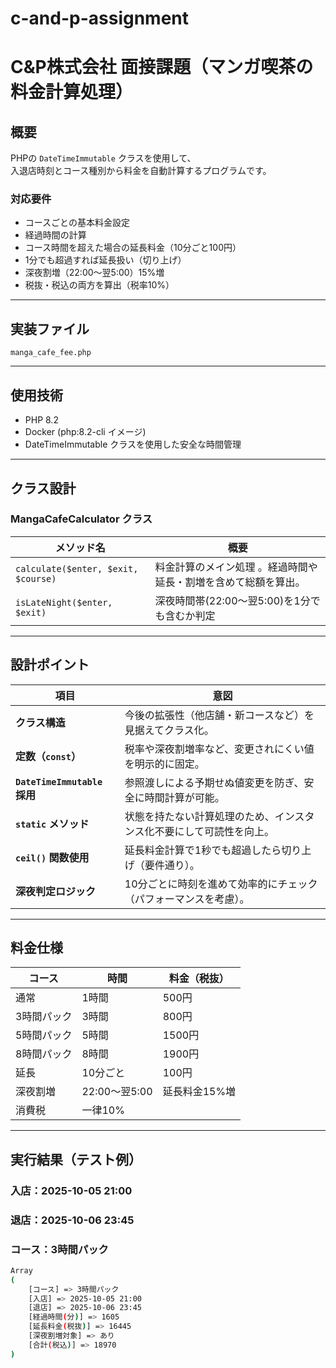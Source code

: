 # c-and-p-assignment

#  C&amp;P株式会社 面接課題（マンガ喫茶の料金計算処理）

##  概要
PHPの `DateTimeImmutable` クラスを使用して、  
入退店時刻とコース種別から料金を自動計算するプログラムです。  

### 対応要件
- コースごとの基本料金設定
- 経過時間の計算
- コース時間を超えた場合の延長料金（10分ごと100円）
- 1分でも超過すれば延長扱い（切り上げ）
- 深夜割増（22:00〜翌5:00）15%増
- 税抜・税込の両方を算出（税率10%）

---

##  実装ファイル
`manga_cafe_fee.php`

---

##  使用技術
- PHP 8.2
- Docker (php:8.2-cli イメージ)
- DateTimeImmutable クラスを使用した安全な時間管理

---

##  クラス設計

### **MangaCafeCalculator クラス**
| メソッド名 | 概要 |
|-------------|------|
| `calculate($enter, $exit, $course)` | 料金計算のメイン処理 。経過時間や延長・割増を含めて総額を算出。 |
| `isLateNight($enter, $exit)` | 深夜時間帯(22:00〜翌5:00)を1分でも含むか判定 |

---

##  設計ポイント

| 項目 | 意図 |
|------|------|
| **クラス構造** | 今後の拡張性（他店舗・新コースなど）を見据えてクラス化。 |
| **定数（`const`）** | 税率や深夜割増率など、変更されにくい値を明示的に固定。 |
| **`DateTimeImmutable` 採用** | 参照渡しによる予期せぬ値変更を防ぎ、安全に時間計算が可能。 |
| **`static` メソッド** | 状態を持たない計算処理のため、インスタンス化不要にして可読性を向上。 |
| **`ceil()` 関数使用** | 延長料金計算で1秒でも超過したら切り上げ（要件通り）。 |
| **深夜判定ロジック** | 10分ごとに時刻を進めて効率的にチェック（パフォーマンスを考慮）。 |

---

##  料金仕様

| コース | 時間 | 料金（税抜） |
|--------|------|---------------|
| 通常 | 1時間 | 500円 |
| 3時間パック | 3時間 | 800円 |
| 5時間パック | 5時間 | 1500円 |
| 8時間パック | 8時間 | 1900円 |
| 延長 | 10分ごと | 100円 |
| 深夜割増 | 22:00〜翌5:00 | 延長料金15%増 |
| 消費税 | 一律10% | |

---

##  実行結果（テスト例）

### 入店：2025-10-05 21:00  
### 退店：2025-10-06 23:45  
### コース：3時間パック

```bash
Array
(
    [コース] => 3時間パック
    [入店] => 2025-10-05 21:00
    [退店] => 2025-10-06 23:45
    [経過時間(分)] => 1605
    [延長料金(税抜)] => 16445
    [深夜割増対象] => あり
    [合計(税込)] => 18970
)